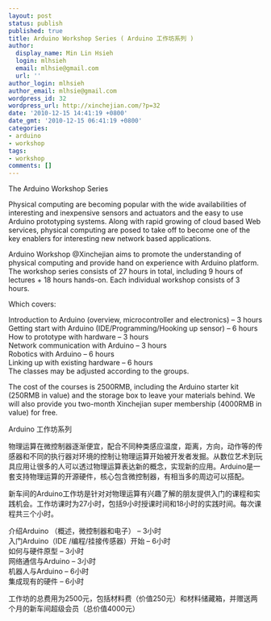 ```yaml
---
layout: post
status: publish
published: true
title: Arduino Workshop Series ( Arduino 工作坊系列 )
author:
  display_name: Min Lin Hsieh
  login: mlhsieh
  email: mlhsie@gmail.com
  url: ''
author_login: mlhsieh
author_email: mlhsie@gmail.com
wordpress_id: 32
wordpress_url: http://xinchejian.com/?p=32
date: '2010-12-15 14:41:19 +0800'
date_gmt: '2010-12-15 06:41:19 +0800'
categories:
- arduino
- workshop
tags:
- workshop
comments: []
---
```

<p>The Arduino Workshop Series</p>
<p>Physical computing are becoming popular with the wide availabilities of interesting and inexpensive sensors and actuators and the easy to use Arduino prototyping systems. Along with rapid growing of cloud based Web services, physical computing are posed to take off to become one of the key enablers for interesting new network based applications.</p>
<p>Arduino Workshop @Xinchejian aims to promote the understanding of physical computing and provide hand on experience with Arduino platform. The workshop series consists of 27 hours in total, including 9 hours of lectures + 18 hours hands-on. Each individual workshop consists of 3 hours.</p>
<p>Which covers:</p>
<p>Introduction to Arduino (overview, microcontroller and electronics) &ndash; 3 hours<br />
Getting start with Arduino (IDE&#47;Programming&#47;Hooking up sensor) &ndash; 6 hours<br />
How to prototype with hardware &ndash; 3 hours<br />
Network communication with Arduino &ndash; 3 hours<br />
Robotics with Arduino &ndash; 6 hours<br />
Linking up with existing hardware &ndash; 6 hours<br />
The classes may be adjusted according to the groups.</p>
<p>The cost of the courses is 2500RMB, including the Arduino starter kit (250RMB in value) and the storage box to leave your materials behind. We will also provide you two-month Xinchejian super membership (4000RMB in value) for free.</p>
<p>Arduino 工作坊系列</p>
<p>物理运算在微控制器逐渐便宜，配合不同种类感应温度，距离，方向，动作等的传感器和不同的执行器对环境的控制让物理运算开始被开发者发掘。从数位艺术到玩具应用让很多的人可以透过物理运算表达新的概念，实现新的应用。Arduino是一套支持物理运算的开源硬件，核心包含微控制器，有相当多的周边可以搭配。</p>
<p>新车间的Arduino工作坊是针对对物理运算有兴趣了解的朋友提供入门的课程和实践机会。工作坊课时为27小时，包括9小时授课时间和18小时的实践时间。每次课程共三个小时。</p>
<p>介绍Arduino （概述，微控制器和电子） &ndash; 3小时<br />
入门Arduino（IDE &#47;编程&#47;挂接传感器）开始 &ndash; 6小时<br />
如何与硬件原型 &ndash; 3小时<br />
网络通信与Arduino &ndash; 3小时<br />
机器人与Arduino &ndash; 6小时<br />
集成现有的硬件 &ndash; 6小时</p>
<p>工作坊的总费用为2500元，包括材料费（价值250元）和材料储藏箱，并赠送两个月的新车间超级会员（总价值4000元）</p>

